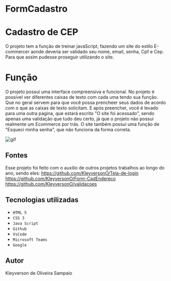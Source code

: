 # FormCadastro
# Cadastro de CEP
O projeto tem a função de treinar javaScript, fazendo um site do estilo E-commercer aonde deveria ser validado seu nome, email, senha, Cpf e Cep. Para que assim pudesse proseguir utilizando o site.

# Função
O projeto possui uma interface compreensiva e funcional. No projeto é possível ver diferentes caixas de texto com cada uma tendo sua função. Que no geral servem para que você possa prencheer seus dados de acordo com o que as caixas de texto solicitam. E após preencher, você é levado para uma outra pagina, que estará escrito "O site foi acessado", sendo apenas uma validação que tudo deu certo, já que o projeto não possui realmente um Ecommerce por trás. O site também possui uma função de "Esqueci minha senha", que não funciona da forma correta.

![gif](img/grav.gif)


## Fontes
Esse projeto foi feito com o auxilio de outros projetos trabalhos ao longo do ano, sendo eles: 
https://github.com/KleyversonO/Tela-de-login
https://github.com/KleyversonO/Form-CadEndereco
https://github.com/KleyversonO/validacoes


## Tecnologias utilizadas 

* ``HTML 5``
* ``CSS 3``
* ``Java Script``
* ``Github``
* ``VsCode``
* ``Microsoft Teams``
* ``Google``
## Autor
Kleyverson de Oliveira Sampaio
